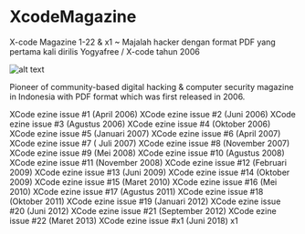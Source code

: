 # XcodeMagazine
X-code Magazine 1-22 &amp; x1 ~ Majalah hacker dengan format PDF yang pertama kali dirilis Yogyafree / X-code tahun 2006

![alt text](https://xcode.co.id/Gallery/demo_hacking_yogyafree_15.jpg)

Pioneer of community-based digital hacking & computer security magazine in Indonesia with PDF format which was first released in 2006.

XCode ezine issue #1 (April 2006) 
XCode ezine issue #2 (Juni 2006)
XCode ezine issue #3 (Agustus 2006)
XCode ezine issue #4 (Oktober 2006)
XCode ezine issue #5 (Januari 2007) 
XCode ezine issue #6 (April 2007) 
XCode ezine issue #7 ( Juli 2007)
XCode ezine issue #8 (November 2007)
XCode ezine issue #9 (Mei 2008) 
XCode ezine issue #10 (Agustus 2008)
XCode ezine issue #11 (November 2008) 
XCode ezine issue #12 (Februari 2009)
XCode ezine issue #13 (Juni 2009) 
XCode ezine issue #14 (Oktober 2009)
XCode ezine issue #15 (Maret 2010)
XCode ezine issue #16 (Mei 2010)
XCode ezine issue #17 (Agustus 2011) 
XCode ezine issue #18 (Oktober 2011) 
XCode ezine issue #19 (Januari 2012) 
XCode ezine issue #20 (Juni 2012)
XCode ezine issue #21 (September 2012)
XCode ezine issue #22 (Maret 2013) 
XCode ezine issue #x1 (Juni 2018) x1
 
